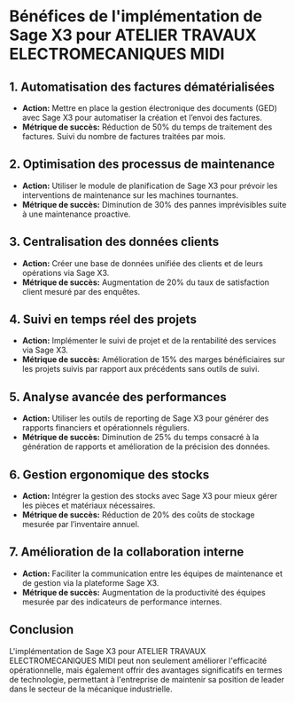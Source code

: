 # Bénéfices de l'implémentation de Sage X3 pour ATELIER TRAVAUX ELECTROMECANIQUES MIDI

## 1. Automatisation des factures dématérialisées
- **Action:** Mettre en place la gestion électronique des documents (GED) avec Sage X3 pour automatiser la création et l’envoi des factures.
- **Métrique de succès:** Réduction de 50% du temps de traitement des factures. Suivi du nombre de factures traitées par mois.

## 2. Optimisation des processus de maintenance
- **Action:** Utiliser le module de planification de Sage X3 pour prévoir les interventions de maintenance sur les machines tournantes.
- **Métrique de succès:** Diminution de 30% des pannes imprévisibles suite à une maintenance proactive.

## 3. Centralisation des données clients
- **Action:** Créer une base de données unifiée des clients et de leurs opérations via Sage X3.
- **Métrique de succès:** Augmentation de 20% du taux de satisfaction client mesuré par des enquêtes.

## 4. Suivi en temps réel des projets
- **Action:** Implémenter le suivi de projet et de la rentabilité des services via Sage X3.
- **Métrique de succès:** Amélioration de 15% des marges bénéficiaires sur les projets suivis par rapport aux précédents sans outils de suivi.

## 5. Analyse avancée des performances
- **Action:** Utiliser les outils de reporting de Sage X3 pour générer des rapports financiers et opérationnels réguliers.
- **Métrique de succès:** Diminution de 25% du temps consacré à la génération de rapports et amélioration de la précision des données.

## 6. Gestion ergonomique des stocks
- **Action:** Intégrer la gestion des stocks avec Sage X3 pour mieux gérer les pièces et matériaux nécessaires.
- **Métrique de succès:** Réduction de 20% des coûts de stockage mesurée par l’inventaire annuel.

## 7. Amélioration de la collaboration interne
- **Action:** Faciliter la communication entre les équipes de maintenance et de gestion via la plateforme Sage X3.
- **Métrique de succès:** Augmentation de la productivité des équipes mesurée par des indicateurs de performance internes.

## Conclusion
L'implémentation de Sage X3 pour ATELIER TRAVAUX ELECTROMECANIQUES MIDI peut non seulement améliorer l'efficacité opérationnelle, mais également offrir des avantages significatifs en termes de technologie, permettant à l'entreprise de maintenir sa position de leader dans le secteur de la mécanique industrielle.
```